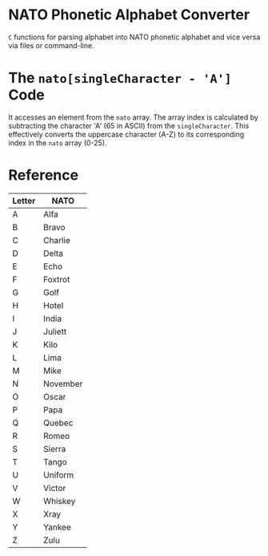# NATO Phonetic Alphabet Converter
`C` functions for parsing alphabet into NATO phonetic alphabet and vice versa via files or command-line.

# The `nato[singleCharacter - 'A']` Code

It accesses an element from the `nato` array. The array index is calculated by subtracting the character 'A' (65 in ASCII) from the `singleCharacter`. This effectively converts the uppercase character (A-Z) to its corresponding index in the `nato` array (0-25).

# Reference

| Letter | NATO     |
|--------|----------|
| A      | Alfa     |
| B      | Bravo    |
| C      | Charlie  |
| D      | Delta    |
| E      | Echo     |
| F      | Foxtrot  |
| G      | Golf     |
| H      | Hotel    |
| I      | India    |
| J      | Juliett  |
| K      | Kilo     |
| L      | Lima     |
| M      | Mike     |
| N      | November |
| O      | Oscar    |
| P      | Papa     |
| Q      | Quebec   |
| R      | Romeo    |
| S      | Sierra   |
| T      | Tango    |
| U      | Uniform  |
| V      | Victor   |
| W      | Whiskey  |
| X      | Xray     |
| Y      | Yankee   |
| Z      | Zulu     |
